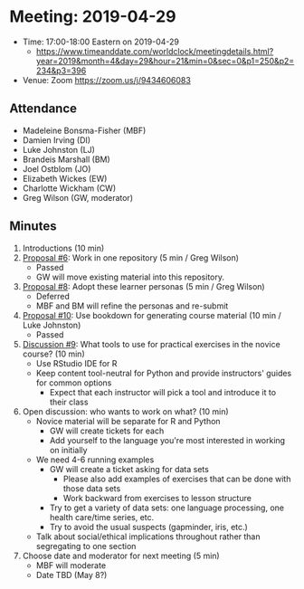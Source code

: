 # Meeting: 2019-04-29

-   Time: 17:00-18:00 Eastern on 2019-04-29
    -   <https://www.timeanddate.com/worldclock/meetingdetails.html?year=2019&month=4&day=29&hour=21&min=0&sec=0&p1=250&p2=234&p3=396>
-   Venue: Zoom <https://zoom.us/j/9434606083>

## Attendance

-   Madeleine Bonsma-Fisher (MBF)
-   Damien Irving (DI)
-   Luke Johnston (LJ)
-   Brandeis Marshall (BM)
-   Joel Ostblom (JO)
-   Elizabeth Wickes (EW)
-   Charlotte Wickham (CW)
-   Greg Wilson (GW, moderator)

## Minutes

1.  Introductions (10 min)
2.  [Proposal #6](https://github.com/merely-useful/merely-useful.github.io/issues/6): Work in one repository (5 min / Greg Wilson)
    -   Passed
    -   GW will move existing material into this repository.
3.  [Proposal #8](https://github.com/merely-useful/merely-useful.github.io/issues/8): Adopt these learner personas (5 min / Greg Wilson)
    -   Deferred
    -   MBF and BM will refine the personas and re-submit
4.  [Proposal #10](https://github.com/merely-useful/merely-useful.github.io/issues/10): Use bookdown for generating course material (10 min / Luke Johnston)
    -   Passed
5.  [Discussion #9](https://github.com/merely-useful/merely-useful.github.io/issues/9): What tools to use for practical exercises in the novice course? (10 min)
    -   Use RStudio IDE for R
    -   Keep content tool-neutral for Python and provide instructors' guides for common options
        -   Expect that each instructor will pick a tool and introduce it to their class
6.  Open discussion: who wants to work on what? (10 min)
    -   Novice material will be separate for R and Python
        -   GW will create tickets for each
        -   Add yourself to the language you're most interested in working on initially
    -   We need 4-6 running examples
        -   GW will create a ticket asking for data sets
            -   Please also add examples of exercises that can be done with those data sets
            -   Work backward from exercises to lesson structure
        -   Try to get a variety of data sets: one language processing, one health care/time series, etc.
        -   Try to avoid the usual suspects (gapminder, iris, etc.)
    -   Talk about social/ethical implications throughout rather than segregating to one section
7.  Choose date and moderator for next meeting (5 min)
    -   MBF will moderate
    -   Date TBD (May 8?)
